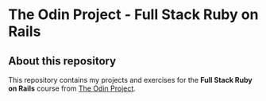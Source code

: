 # The Odin Project - Full Stack Ruby on Rails

## About this repository

This repository contains my projects and exercises for the **Full Stack Ruby on Rails** course from [The Odin Project](https://www.theodinproject.com/paths/full-stack-ruby-on-rails).
